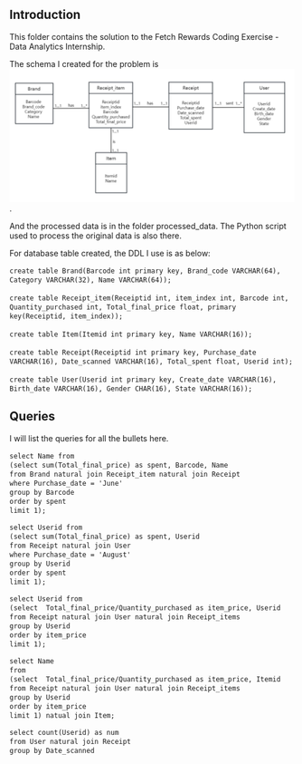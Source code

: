 ## Introduction
This folder contains the solution to the Fetch Rewards Coding Exercise - Data Analytics Internship.

The schema I created for the problem is ![](https://github.com/DirkFi/FetchRewards/blob/main/Data_problem/img/pic.png).

And the processed data is in the folder processed_data. The Python script used to process the original data is also there.

For database table created, the DDL I use is as below:
```
create table Brand(Barcode int primary key, Brand_code VARCHAR(64), Category VARCHAR(32), Name VARCHAR(64));

create table Receipt_item(Receiptid int, item_index int, Barcode int, Quantity_purchased int, Total_final_price float, primary key(Receiptid, item_index));

create table Item(Itemid int primary key, Name VARCHAR(16));

create table Receipt(Receiptid int primary key, Purchase_date VARCHAR(16), Date_scanned VARCHAR(16), Total_spent float, Userid int);

create table User(Userid int primary key, Create_date VARCHAR(16), Birth_date VARCHAR(16), Gender CHAR(16), State VARCHAR(16));

```

## Queries

I will list the queries for all the bullets here.
```
select Name from
(select sum(Total_final_price) as spent, Barcode, Name
from Brand natural join Receipt_item natural join Receipt
where Purchase_date = 'June'
group by Barcode
order by spent
limit 1);
```

```
select Userid from
(select sum(Total_final_price) as spent, Userid
from Receipt natural join User
where Purchase_date = 'August'
group by Userid
order by spent
limit 1);
```

```
select Userid from
(select  Total_final_price/Quantity_purchased as item_price, Userid
from Receipt natural join User natural join Receipt_items
group by Userid
order by item_price
limit 1);
```

```
select Name
from
(select  Total_final_price/Quantity_purchased as item_price, Itemid
from Receipt natural join User natural join Receipt_items
group by Userid
order by item_price
limit 1) natual join Item;
```

```
select count(Userid) as num
from User natural join Receipt
group by Date_scanned
```
